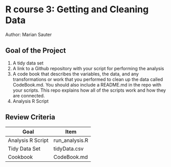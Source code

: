 # R course 3: Getting and Cleaning Data 
Author: Marian Sauter <br />

## Goal of the Project
1. A tidy data set 
2. A link to a Github repository with your script for performing the analysis 
3. A code book that describes the variables, the data, and any transformations or work that you performed to clean up the data called CodeBook.md. You should also include a README.md in the repo with your scripts. This repo explains how all of the scripts work and how they are connected.
4. Analysis R Script

## Review Criteria

Goal | Item 
--- | ---
Analysis R Script |  run_analysis.R
Tidy Data Set |  tidyData.csv
Cookbook | CodeBook.md 
